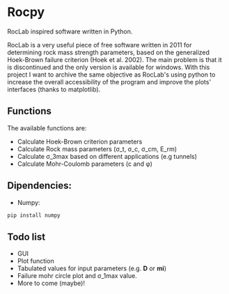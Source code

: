 # Rocpy

RocLab inspired software written in Python.

RocLab is a very useful piece of free software written in 2011 for determining rock mass strength parameters, based on the generalized Hoek-Brown failure criterion (Hoek
et al. 2002). The main problem is that it is discontinued and the only version is available for windows. With this project I want to archive the same objective as RocLab's using python to increase the overall accessibility of the program and improve the plots' interfaces (thanks to matplotlib). 

## Functions

The available functions are:

+ Calculate Hoek-Brown criterion parameters
+ Calculate Rock mass parameters (σ_t, σ_c, σ_cm, E_rm)
+ Calculate σ_3max based on different applications (e.g tunnels)
+ Calculate Mohr-Coulomb parameters (c and φ)


## Dipendencies:

+ Numpy:

```python
pip install numpy
```


## Todo list

+ GUI
+ Plot function
+ Tabulated values for input parameters (e.g. **D** or **mi**)
+ Failure mohr circle plot and σ_1max value.
+ More to come (maybe)!


